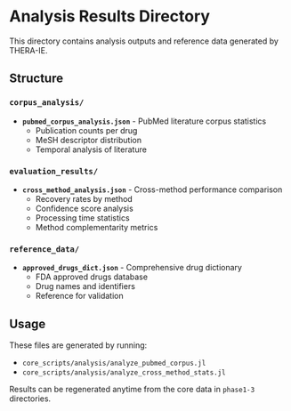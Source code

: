 # Analysis Results Directory

This directory contains analysis outputs and reference data generated by THERA-IE.

## Structure

### `corpus_analysis/`
- **`pubmed_corpus_analysis.json`** - PubMed literature corpus statistics
  - Publication counts per drug
  - MeSH descriptor distribution
  - Temporal analysis of literature

### `evaluation_results/`
- **`cross_method_analysis.json`** - Cross-method performance comparison
  - Recovery rates by method
  - Confidence score analysis
  - Processing time statistics
  - Method complementarity metrics

### `reference_data/`
- **`approved_drugs_dict.json`** - Comprehensive drug dictionary
  - FDA approved drugs database
  - Drug names and identifiers
  - Reference for validation

## Usage

These files are generated by running:
- `core_scripts/analysis/analyze_pubmed_corpus.jl`
- `core_scripts/analysis/analyze_cross_method_stats.jl`

Results can be regenerated anytime from the core data in `phase1-3` directories.
